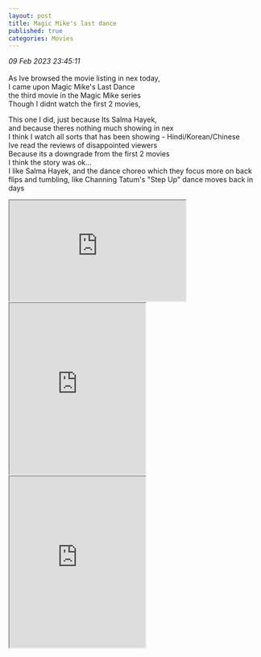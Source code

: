 ```yaml
---
layout: post
title: Magic Mike's last dance
published: true
categories: Movies
---
```

_09 Feb 2023 23:45:11_
<br>
<br>
As Ive browsed the movie listing in nex today,
<br>
I came upon Magic Mike's Last Dance
<br>
the third movie in the Magic Mike series
<br>
Though I didnt watch the first 2 movies,
<br>
<!--more-->
This one I did, just because Its Salma Hayek,
<br>
and because theres nothing much showing in nex
<br>
I think I watch all sorts that has been showing - Hindi/Korean/Chinese
<br>
Ive read the reviews of disappointed viewers
<br>
Because its a downgrade from the first 2 movies
<br>
I think the story was ok...
<br>
I like Salma Hayek, and the dance choreo which they focus more on back flips and tumbling, like Channing Tatum's "Step Up" dance moves back in days
<br>
<iframe src="https://drive.google.com/file/d/1bILO3l-JuracjkpT1UL-whaPAkeIekFH/preview" width="350" height="200" allow="autoplay"></iframe>
<br>
<iframe src="https://drive.google.com/file/d/1Y0OtV8T5KuPqkT4KlpY0ZCBJRpXV48Gv/preview" width="270" height="340" allow="autoplay"></iframe>
<iframe src="https://drive.google.com/file/d/1gTJ5XVj-ro5shoi5dipwGlozcENBFuZE/preview" width="270" height="340" allow="autoplay"></iframe>
